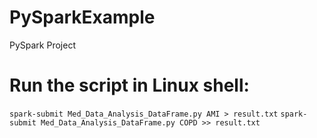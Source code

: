# PySparkExample
PySpark Project

# Run the script in Linux shell:
``` spark-submit Med_Data_Analysis_DataFrame.py AMI > result.txt ```
``` spark-submit Med_Data_Analysis_DataFrame.py COPD >> result.txt ```
